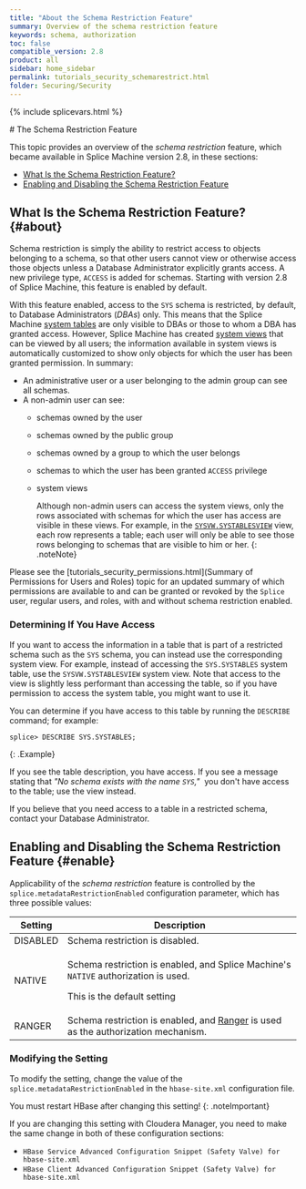 ```yaml
---
title: "About the Schema Restriction Feature"
summary: Overview of the schema restriction feature
keywords: schema, authorization
toc: false
compatible_version: 2.8
product: all
sidebar: home_sidebar
permalink: tutorials_security_schemarestrict.html
folder: Securing/Security
---
```

{% include splicevars.html %} <section>
<div class="TopicContent" data-swiftype-index="true" markdown="1">
# The Schema Restriction Feature

This topic provides an overview of the _schema restriction_ feature, which became available in Splice Machine version 2.8, in these sections:

* [What Is the Schema Restriction Feature?](#about)
* [Enabling and Disabling the Schema Restriction Feature](#enable)

## What Is the Schema Restriction Feature?  {#about}

Schema restriction is simply the ability to restrict access to objects belonging to a schema, so that other users cannot view or otherwise access those objects unless a Database Administrator explicitly grants access. A new privilege type, `ACCESS` is added for schemas. Starting with version 2.8 of Splice Machine, this feature is enabled by default.

With this feature enabled, access to the `SYS` schema is restricted, by default, to Database Administrators (_DBAs_) only. This means that the Splice Machine [system tables](sqlref_systables_intro.html) are only visible to DBAs or those to whom a DBA has granted access. However, Splice Machine has created [system views](sqlref_sysviews_intro.html) that can be viewed by all users; the information available in system views is automatically customized to show only objects for which the user has been granted permission. In summary:

* An administrative user or a user belonging to the admin group can see all schemas.
* A non-admin user can see:
  * schemas owned by the user
  * schemas owned by the public group
  * schemas owned by a group to which the user belongs
  * schemas to which the user has been granted `ACCESS` privilege
  * system views

    Although non-admin users can access the system views, only the rows associated with schemas for which the user has access are visible in these views. For example, in the [`SYSVW.SYSTABLESVIEW`](sqlref_sysviews_systablesview.html) view, each row represents a table; each user will only be able to see those rows belonging to schemas that are visible to him or her.
    {: .noteNote}

Please see the [tutorials_security_permissions.html](Summary of Permissions for Users and Roles) topic for an updated summary of which permissions are available to and can be granted or revoked by the `Splice` user, regular users, and roles, with and without schema restriction enabled.

### Determining If You Have Access

If you want to access the information in a table that is part of a restricted schema such as the `SYS` schema, you can instead use the corresponding system view. For example, instead of accessing the `SYS.SYSTABLES` system table, use the `SYSVW.SYSTABLESVIEW` system view.  Note that access to the view is slightly less performant than accessing the table, so if you have permission to access the system table, you might want to use it.

You can determine if you have access to this table by running the `DESCRIBE` command; for example:

```
splice> DESCRIBE SYS.SYSTABLES;
```
{: .Example}

If you see the table description, you have access. If you see a message stating that _"No schema exists with the name `SYS`,"_&nbsp; you don't have access to the table; use the view instead.

If you believe that you need access to a table in a restricted schema, contact your Database Administrator.

## Enabling and Disabling the Schema Restriction Feature  {#enable}

Applicability of the _schema restriction_ feature is controlled by the `splice.metadataRestrictionEnabled` configuration parameter, which has three possible values:

<table>
    <col />
    <col />
    <thead>
        <tr>
            <th>Setting</th>
            <th>Description</th>
        </tr>
    </thead>
    <tbody>
        <tr>
            <td class="CodeFont">DISABLED</td>
            <td>Schema restriction is disabled. </td>
        </tr>
        <tr>
            <td class="CodeFont">NATIVE</td>
            <td><p>Schema restriction is enabled, and Splice Machine's <code>NATIVE</code> authorization is used.</p>
                <p>This is the default setting</p>
            </td>
        </tr>
        <tr>
            <td class="CodeFont">RANGER</td>
            <td>Schema restriction is enabled, and <a href="tutorials_security_usingranger.html">Ranger</a> is used as the authorization mechanism.</td>
        </tr>
    </tbody>
</table>

### Modifying the Setting
To modify the setting, change the value of the `splice.metadataRestrictionEnabled` in the `hbase-site.xml` configuration file.

You must restart HBase after changing this setting!
{: .noteImportant}

If you are changing this setting with Cloudera Manager, you need to make the same change in both of these configuration sections:

* `HBase Service Advanced Configuration Snippet (Safety Valve) for hbase-site.xml`
* `HBase Client Advanced Configuration Snippet (Safety Valve) for hbase-site.xml`



</div>
</section>

